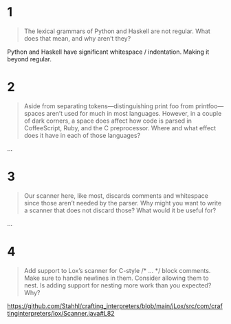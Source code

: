 # 1
> The lexical grammars of Python and Haskell are not regular. What does that mean, and why aren’t they?

Python and Haskell have significant whitespace / indentation. Making it beyond regular.

# 2
> Aside from separating tokens—distinguishing print foo from printfoo—spaces aren’t used for much in most languages. However, in a couple of dark corners, a space does affect how code is parsed in CoffeeScript, Ruby, and the C preprocessor. Where and what effect does it have in each of those languages?

...

# 3
> Our scanner here, like most, discards comments and whitespace since those aren’t needed by the parser. Why might you want to write a scanner that does not discard those? What would it be useful for?

...

# 4
> Add support to Lox’s scanner for C-style /* ... */ block comments. Make sure to handle newlines in them. Consider allowing them to nest. Is adding support for nesting more work than you expected? Why?

https://github.com/Stahhl/crafting_interpreters/blob/main/jLox/src/com/craftinginterpreters/lox/Scanner.java#L82